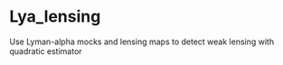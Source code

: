 # Lya_lensing
Use Lyman-alpha mocks and lensing maps to detect weak lensing with quadratic estimator
